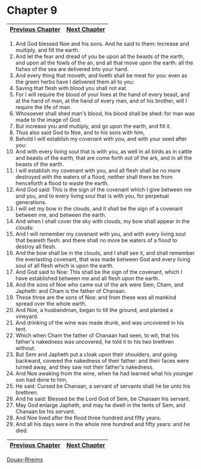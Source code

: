 # Chapter 9
| [Previous Chapter](Chapter%2008.md)| [Next Chapter](Chapter%2010.md) |
| --- | --- |
1. And God blessed Noe and his sons. And he said to them: Increase and multiply, and fill the earth.
2. And let the fear and dread of you be upon all the beasts of the earth, and upon all the fowls of the air, and all that move upon the earth: all the fishes of the sea are delivered into your hand.
3. And every thing that moveth, and liveth shall be meat for you: even as the green herbs have I delivered them all to you:
4. Saving that flesh with blood you shall not eat.
5. For I will require the blood of your lives at the hand of every beast, and at the hand of man, at the hand of every man, and of his brother, will I require the life of man.
6. Whosoever shall shed man's blood, his blood shall be shed: for man was made to the image of God.
7. But increase you and multiply, and go upon the earth, and fill it.
8. Thus also said God to Noe, and to his sons with him,
9. Behold I will establish my covenant with you, and with your seed after you:
10. And with every living soul that is with you, as well in all birds as in cattle and beasts of the earth, that are come forth out of the ark, and in all the beasts of the earth.
11. I will establish my covenant with you, and all flesh shall be no more destroyed with the waters of a flood, neither shall there be from henceforth a flood to waste the earth.
12. And God said: This is the sign of the covenant which I give between me and you, and to every living soul that is with you, for perpetual generations.
13. I will set my bow in the clouds, and it shall be the sign of a covenant between me, and between the earth.
14. And when I shall cover the sky with clouds, my bow shall appear in the clouds:
15. And I will remember my covenant with you, and with every living soul that beareth flesh: and there shall no more be waters of a flood to destroy all flesh.
16. And the bow shall be in the clouds, and I shall see it, and shall remember the everlasting covenant, that was made between God and every living soul of all flesh which is upon the earth.
17. And God said to Noe: This shall be the sign of the covenant, which I have established between me and all flesh upon the earth.
18. And the sons of Noe who came out of the ark were Sem, Cham, and Japheth: and Cham is the father of Chanaan.
19. These three are the sons of Noe: and from these was all mankind spread over the whole earth.
20. And Noe, a husbandman, began to till the ground, and planted a vineyard.
21. And drinking of the wine was made drunk, and was uncovered in his tent.
22. Which when Cham the father of Chanaan had seen, to wit, that his father's nakedness was uncovered, he told it to his two brethren without.
23. But Sem and Japheth put a cloak upon their shoulders, and going backward, covered the nakedness of their father: and their faces were turned away, and they saw not their father's nakedness.
24. And Noe awaking from the wine, when he had learned what his younger son had done to him,
25. He said: Cursed be Chanaan, a servant of servants shall he be unto his brethren.
26. And he said: Blessed be the Lord God of Sem, be Chanaan his servant.
27. May God enlarge Japheth, and may he dwell in the tents of Sem, and Chanaan be his servant.
28. And Noe lived after the flood three hundred and fifty years.
29. And all his days were in the whole nine hundred and fifty years: and he died.

| [Previous Chapter](Chapter%2008.md)| [Next Chapter](Chapter%2010.md) |
| --- | --- |

[Douay-Rheims](../Douay-Rheimsindex.md)